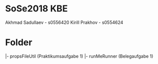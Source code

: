 # SoSe2018 KBE

Akhmad Sadullaev - s0556420
Kirill Prakhov - s0554624


# Folder

|- propsFileUtil       (Praktikumsaufgabe 1)
|- runMeRunner         (Belegaufgabe 1)

